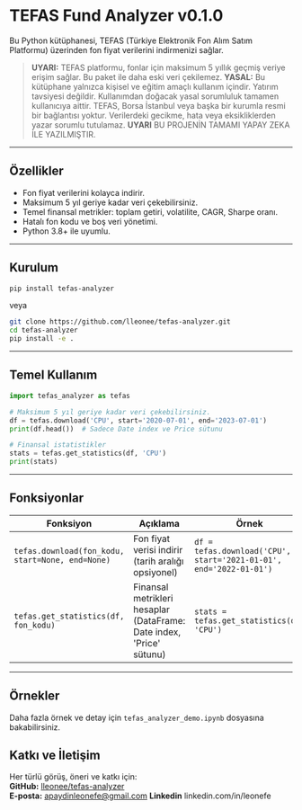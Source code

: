 # TEFAS Fund Analyzer v0.1.0

Bu Python kütüphanesi, TEFAS (Türkiye Elektronik Fon Alım Satım Platformu) üzerinden fon fiyat verilerini indirmenizi sağlar.

> **UYARI:** TEFAS platformu, fonlar için maksimum 5 yıllık geçmiş veriye erişim sağlar. Bu paket ile daha eski veri çekilemez. 
> **YASAL:** Bu kütüphane yalnızca kişisel ve eğitim amaçlı kullanım içindir. Yatırım tavsiyesi değildir. Kullanımdan doğacak yasal sorumluluk tamamen kullanıcıya aittir. TEFAS, Borsa İstanbul veya başka bir kurumla resmi bir bağlantısı yoktur. Verilerdeki gecikme, hata veya eksikliklerden yazar sorumlu tutulamaz.
**UYARI** BU PROJENİN TAMAMI YAPAY ZEKA İLE YAZILMIŞTIR.

---

## Özellikler

- Fon fiyat verilerini kolayca indirir.
- Maksimum 5 yıl geriye kadar veri çekebilirsiniz.
- Temel finansal metrikler: toplam getiri, volatilite, CAGR, Sharpe oranı.
- Hatalı fon kodu ve boş veri yönetimi.
- Python 3.8+ ile uyumlu.

---

## Kurulum

```bash
pip install tefas-analyzer
```
veya
```bash
git clone https://github.com/lleonee/tefas-analyzer.git
cd tefas-analyzer
pip install -e .
```

---

## Temel Kullanım

```python
import tefas_analyzer as tefas

# Maksimum 5 yıl geriye kadar veri çekebilirsiniz.
df = tefas.download('CPU', start='2020-07-01', end='2023-07-01')
print(df.head())  # Sadece Date index ve Price sütunu

# Finansal istatistikler
stats = tefas.get_statistics(df, 'CPU')
print(stats)
```

---

## Fonksiyonlar

| Fonksiyon | Açıklama | Örnek |
|-----------|----------|-------|
| `tefas.download(fon_kodu, start=None, end=None)` | Fon fiyat verisi indirir (tarih aralığı opsiyonel) | `df = tefas.download('CPU', start='2021-01-01', end='2022-01-01')` |
| `tefas.get_statistics(df, fon_kodu)` | Finansal metrikleri hesaplar (DataFrame: Date index, 'Price' sütunu) | `stats = tefas.get_statistics(df, 'CPU')` |

---

## Örnekler

Daha fazla örnek ve detay için `tefas_analyzer_demo.ipynb` dosyasına bakabilirsiniz.


## Katkı ve İletişim

Her türlü görüş, öneri ve katkı için:  
**GitHub:** [lleonee/tefas-analyzer](https://github.com/lleonee/tefas-analyzer)  
**E-posta:** apaydinleonefe@gmail.com
**Linkedin** linkedin.com/in/leonefe